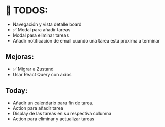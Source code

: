 # 📝 TODOS:

- Navegación y vista detalle board
- ✅ Modal para añadir tareas
- Modal para eliminar tareas
- Añadir notificacion de email
  cuando una tarea está próxima a terminar

## Mejoras:

- ✅ Migrar a Zustand
- Usar React Query con axios

## Today:

- Añadir un calendario para fin de tarea.
- Action para añadir tarea
- Display de las tareas en su respectiva columna
- Action para eliminar y actualizar tareas
